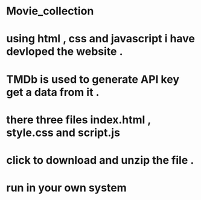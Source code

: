 # Movie_collection 
# using html , css and javascript i have devloped the website .
# TMDb is used to generate API key get a data from it .
# there three files index.html , style.css and script.js
# click to download and unzip the file .
# run in your own system
